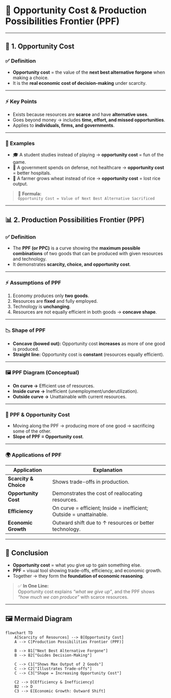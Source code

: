 # 📘 Opportunity Cost & Production Possibilities Frontier (PPF)  

---

## 🔑 1. Opportunity Cost  

### ✅ Definition  
- **Opportunity cost** = the value of the **next best alternative forgone** when making a choice.  
- It is the **real economic cost of decision-making** under scarcity.  

---

### ⚡ Key Points  
- Exists because resources are **scarce** and have **alternative uses**.  
- Goes beyond money → includes **time, effort, and missed opportunities**.  
- Applies to **individuals, firms, and governments**.  

---

### 🧩 Examples  
- 🎓 A student studies instead of playing → **opportunity cost** = fun of the game.  
- 🏥 A government spends on defense, not healthcare → **opportunity cost** = better hospitals.  
- 🌾 A farmer grows wheat instead of rice → **opportunity cost** = lost rice output.  

> 🔔 **Formula:**  
> `Opportunity Cost = Value of Next Best Alternative Sacrificed`  

---

## 📊 2. Production Possibilities Frontier (PPF)  

### ✅ Definition  
- The **PPF (or PPC)** is a curve showing the **maximum possible combinations** of two goods that can be produced with given resources and technology.  
- It demonstrates **scarcity, choice, and opportunity cost**.  

---

### ⚡ Assumptions of PPF  
1. Economy produces only **two goods**.  
2. Resources are **fixed** and fully employed.  
3. Technology is **unchanging**.  
4. Resources are not equally efficient in both goods → **concave shape**.  

---

### 📉 Shape of PPF  
- **Concave (bowed out):** Opportunity cost **increases** as more of one good is produced.  
- **Straight line:** Opportunity cost is **constant** (resources equally efficient).  

---

### 🖼️ PPF Diagram (Conceptual)  


- **On curve →** Efficient use of resources.  
- **Inside curve →** Inefficient (unemployment/underutilization).  
- **Outside curve →** Unattainable with current resources.  

---

### 🔗 PPF & Opportunity Cost  
- Moving along the PPF → producing more of one good → sacrificing some of the other.  
- **Slope of PPF = Opportunity cost**.  

---

### 🌍 Applications of PPF  
| Application | Explanation |
|-------------|-------------|
| **Scarcity & Choice** | Shows trade-offs in production. |
| **Opportunity Cost** | Demonstrates the cost of reallocating resources. |
| **Efficiency** | On curve = efficient; Inside = inefficient; Outside = unattainable. |
| **Economic Growth** | Outward shift due to ↑ resources or better technology. |

---

## 📝 Conclusion  
- **Opportunity cost** = what you give up to gain something else.  
- **PPF** = visual tool showing trade-offs, efficiency, and economic growth.  
- Together → they form the **foundation of economic reasoning**.  

> ✅ **In One Line:**  
> Opportunity cost explains *“what we give up”*, and the PPF shows *“how much we can produce”* with scarce resources.  

---

## 🖼️ Mermaid Diagram  

```mermaid
flowchart TD
    A[Scarcity of Resources] --> B[Opportunity Cost]
    A --> C[Production Possibilities Frontier (PPF)]

    B --> B1["Next Best Alternative Forgone"]
    B --> B2["Guides Decision-Making"]

    C --> C1["Shows Max Output of 2 Goods"]
    C --> C2["Illustrates Trade-offs"]
    C --> C3["Shape = Increasing Opportunity Cost"]

    C2 --> D[Efficiency & Inefficiency]
    B2 --> D
    C3 --> E[Economic Growth: Outward Shift]
```
